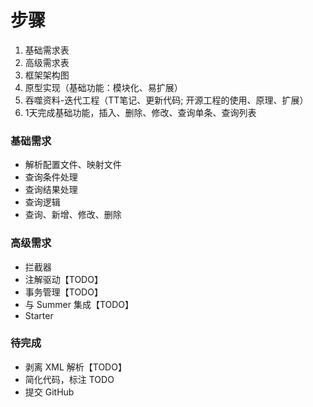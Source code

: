 # 步骤
1. 基础需求表
2. 高级需求表
3. 框架架构图
4. 原型实现（基础功能：模块化、易扩展）
5. 吞噬资料-迭代工程（TT笔记、更新代码; 开源工程的使用、原理、扩展）
6. 1天完成基础功能，插入、删除、修改、查询单条、查询列表

### 基础需求
* 解析配置文件、映射文件
* 查询条件处理
* 查询结果处理
* 查询逻辑
* 查询、新增、修改、删除

### 高级需求
* 拦截器
* 注解驱动【TODO】
* 事务管理【TODO】
* 与 Summer 集成【TODO】
* Starter

### 待完成
* 剥离 XML 解析【TODO】
* 简化代码，标注 TODO 
* 提交 GitHub